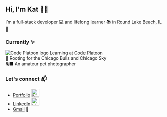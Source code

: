 ## Hi, I'm Kat 💁‍♀️
I’m a full-stack developer 💻 and lifelong learner 📚 in Round Lake Beach, IL 🌊



### Currently :sparkles:
![Code Platoon logo](https://user-images.githubusercontent.com/73550714/151720238-192ed3fb-b79f-4127-b8eb-fd46b553746d.png)  Learning at [Code Platoon](https://www.codeplatoon.org/)<br/>
🏀 Rooting for the Chicago Bulls and Chicago Sky<br/>
🐈‍⬛ An amateur pet photographer




### Let's connect 📬
- [Portfolio](https://katarzyna-kw.github.io/portfolio-website/) <img src="https://user-images.githubusercontent.com/73550714/151722442-de94d123-63f5-4739-9f20-e05232acf133.png" alt="Portfolio" width="25" height="25"><br/>
- [LinkedIn](https://www.linkedin.com/in/katarzyna-kw/) <img src="https://user-images.githubusercontent.com/73550714/151721402-54a47fe1-c93a-480b-926c-47bf0590f1a3.png" alt="LinkedIn" width="25" height="25"> </br>
- [Gmail](https://www.linkedin.com/in/katarzyna-kw/) 📧 </br>




<!-- [katarzyna.koch](mailto:katarzyna.koch@gmail.com?subject=[GitHub]%20Source%20Han%20Sans)
 -->
<!--
**katarzyna-kw/katarzyna-kw** is a ✨ _special_ ✨ repository because its `README.md` (this file) appears on your GitHub profile.

Here are some ideas to get you started:

- 🔭 I’m currently working on ...
- 🌱 I’m currently learning ...
- 👯 I’m looking to collaborate on ...
- 🤔 I’m looking for help with ...
- 💬 Ask me about ...
- 📫 How to reach me: ...
- 😄 Pronouns: she/her
- ⚡ Fun fact: ...
-->
